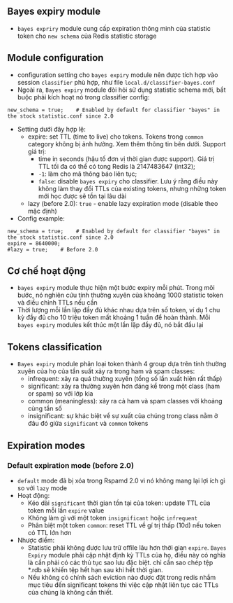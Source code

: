 ## Bayes expiry module
- `bayes expriry` module cung cấp expiration thông minh của statistic token cho `new schema` của Redis statistic storage
## Module configuration
- configuration setting cho `bayes expiry` module nên được tích hợp vào session `classifier` phù hợp, như file `local.d/classifier-bayes.conf`
- Ngoài ra, `Bayes expiry` module đòi hỏi sử dụng statistic schema mới, bắt buộc phải kích hoạt nó trong classifier config:
```
new_schema = true;    # Enabled by default for classifier "bayes" in the stock statistic.conf since 2.0
```
- Setting dưới đây hợp lệ:
  - expire: set TTL (time to live) cho tokens. Tokens trong `common` category không bị ảnh hưởng. Xem thêm thông tin bên dưới. Support giá trị:
    - time in seconds (hậu tố đơn vị thời gian được support). Giá trị TTL tối đa có thể có tong Redis là 2147483647 (int32);
    - `-1`: làm cho mã thông báo liên tục;
    - `false`: disable `bayes expiry` cho classifier. Lưu ý rằng điều này không làm thay đổi TTLs của existing tokens, nhưng những token mới học được sẽ tồn tại lâu dài
  - lazy (before 2.0): `true` - enable lazy expiration mode (disable theo mặc định)
- Config example:
```
new_schema = true;    # Enabled by default for classifier "bayes" in the stock statistic.conf since 2.0
expire = 8640000;
#lazy = true;    # Before 2.0
```
## Cơ chế hoạt động
- `bayes expiry` module thực hiện một bước expiry mỗi phút. Trong mõi bước, nó nghiên cứu tính thường xuyên của khoảng 1000 statistic token và điều chỉnh TTLs nếu cần
- Thời lượng mỗi lần lặp đầy đủ khác nhau dựa trên số token, ví dụ 1 chu kỳ đầy đủ cho 10 triệu token mất khoảng 1 tuần để hoàn thành. Mỗi `bayes expiry` modules kết thúc một lần lặp đầy đủ, nó bắt đầu lại
## Tokens classification
- `Bayes expiry` module phân loại token thành 4 group dựa trên tính thường xuyên của họ của tần suất xảy ra trong ham và spam classes:
  - infrequent: xảy ra quá thường xuyên (tổng số lần xuất hiện rất thấp)
  - significant: xảy ra thường xuyên hơn đáng kể trong một class (ham or spam) so với lớp kia
  - common (meaningless): xảy ra cả ham và spam classes với khoảng cùng tần số
  - insignificant: sự khác biệt về sự xuất của chúng trong class nằm ở đâu đó giữa `significant` và `common` tokens
## Expiration modes
### Default expiration mode (before 2.0)
- `default` mode đã bị xóa trong Rspamd 2.0 vì nó không mang lại lợi ích gì so với `lazy` mode
- Hoạt động:
  - Kéo dài `significant` thời gian tồn tại của token: update TTL của token mỗi lần `expire` value
  - Không làm gì với một token `insignificant` hoặc `infrequent`
  - Phân biệt một token `common`: reset TTL về gí trị thấp (10d) nếu token có TTL lớn hơn
- Nhược điểm:
  - Statistic phải không được lưu trữ offile lâu hơn thời gian `expire`. `Bayes Expiry` module phải cập nhật định kỳ TTLs của họ, điều này có nghĩa là cần phải có các thủ tục sao lưu đặc biệt. chỉ cần sao chép tệp *.rdb sẽ khiến tệp hết hạn sau khi hết thời gian.
  - Nếu không có chính sách eviction nào được đặt trong redis nhắm mục tiêu đến significant tokens thì việc cập nhật liên tục các TTLs của chúng là không cần thiết.
